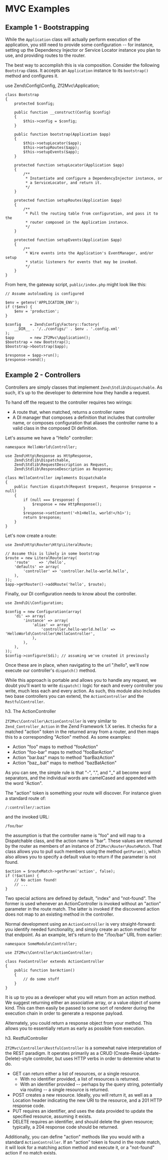 MVC Examples
============

Example 1 - Bootstrapping
-------------------------

While the `Application` class will actually perform execution of the
application, you still need to provide some configuration -- for instance,
setting up the Dependency Injector or Service Locator instance you plan to use,
and providing routes to the router.

The best way to accomplish this is via composition. Consider the following 
`Bootstrap` class. It accepts an `Application` instance to its `bootstrap()` 
method and configures it.

use Zend\Config\Config,
    Zf2Mvc\Application;

    class Bootstrap
    {
        protected $config;

        public function __construct(Config $config)
        {
            $this->config = $config;
        }

        public function bootstrap(Application $app)
        {
            $this->setupLocator($app);
            $this->setupRoutes($app);
            $this->setupEvents($app);
        }

        protected function setupLocator(Application $app)
        {
            /**
             * Instantiate and configure a DependencyInjector instance, or 
             * a ServiceLocator, and return it.
             */
        }

        protected function setupRoutes(Application $app)
        {
            /**
             * Pull the routing table from configuration, and pass it to the
             * router composed in the Application instance.
             */
        }

        protected function setupEvents(Application $app)
        {
            /**
             * Wire events into the Application's EventManager, and/or setup
             * static listeners for events that may be invoked.
             */
        }
    }

From here, the gateway script, `public/index.php` might look like this:

    // Assume autoloading is configured

    $env = getenv('APPLICATION_ENV');
    if (!$env) {
        $env = 'production';
    }

    $config    = Zend\Config\Factory::factory(
        __DIR__ . '/../configs/' . $env . '.config.xml'
    );
    $app       = new Zf2Mvc\Application();
    $bootstrap = new Bootstrap();
    $bootstrap->bootstrap($app);

    $response = $app->run();
    $response->send();

Example 2 - Controllers
-----------------------

Controllers are simply classes that implement `Zend\Stdlib\Dispatchable`. As
such, it's up to the developer to determine how they handle a request.

To hand off the request to the controller requires two wirings:

*   A route that, when matched, returns a controller name
*   A DI manager that composes a definition that includes that controller name, 
    or composes configuration that aliases the controller name to a valid class
    in the composed DI definition.

Let's assume we have a "Hello" controller:

    namespace HelloWorld\Controller;

    use Zend\Http\Response as HttpResponse,
        Zend\Stdlib\Dispatchable,
        Zend\Stdlib\RequestDescription as Request,
        Zend\Stdlib\ResponseDescription as Response;

    class HelloController implements Dispatchable
    {
        public function dispatch(Request $request, Response $response = null)
        {
            if (null === $response) {
                $response = new HttpResponse();
            }
            $response->setContent('<h1>Hello, world!</h1>');
            return $response;
        }
    }

Let's now create a route:

    use Zend\Http\Router\Http\LiteralRoute;

    // Assume this is likely in some bootstrap
    $route = new LiteralRoute(array(
        'route'    => '/hello',
        'defaults' => array(
            'controller' => 'controller.hello-world.hello',
        ),
    ));
    $app->getRouter()->addRoute('hello', $route);

Finally, our DI configuration needs to know about the controller.

    use Zend\Di\Configuration;

    $config = new Configuration(array(
        'di' => array(
            'instance' => array(
                'alias' => array(
                    'controller.hello-world.hello' => 'HelloWorld\Controller\HelloController',
                ),
            ),
        ),
    ));
    $config->configure($di); // assuming we've created it previously

Once these are in place, when navigating to the url "/hello", we'll now execute
our controller's `dispatch()` method.

While this approach is portable and allows you to handle any request, we doubt
you'll want to write `dispatch()` logic for each and every controller you write,
much less each and every action. As such, this module also includes two base
controllers you can extend, the `ActionController` and the `RestfulController`.

h3. The ActionController

`Zf2Mvc\Controller\ActionController` is very similar to `Zend_Controller_Action`
in the Zend Framework 1.X series. It checks for a matched "action" token in the
returned array from a router, and then maps this to a corresponding "Action" 
method. As some examples:

* Action "foo" maps to method "fooAction"
* Action "foo-bar" maps to method "fooBarAction"
* Action "bar.baz" maps to method "barBazAction"
* Action "baz\_.bat" maps to method "bazBatAction"

As you can see, the simple rule is that "-", ".", and "\_" all become word 
separators, and the individual words are camelCased and appended with the word
"Action".

The "action" token is something your route will discover. For instance given a 
standard route of:

    /:controller/:action

and the invoked URL:

    /foo/bar

the assumption is that the controller name is "foo" and will map to a 
Dispatchable class, and the action name is "bar". These values are returned by
the router as members of an instance of `Zf2Mvc\Router\RouteMatch`. That class
allows you to pull such members using the method `getParam()`, which also 
allows you to specify a default value to return if the parameter is not found.

    $action = $routeMatch->getParam('action', false);
    if (!$action) {
        // No action found!
        // ...
    }

Two special actions are defined by default, "index" and "not-found". The former
is used whenever an ActionController is invoked without an "action" parameter
in the route match. The latter is invoked if the discovered action does not map
to an existing method in the controller. 

Normal development using an `ActionController` is very straight-forward: you 
identify needed functionality, and simply create an action method for that
endpoint. As an example, let's return to the "/foo/bar" URL from earlier:

    namespace SomeModule\Controller;

    use Zf2Mvc\Controller\ActionController;

    class FooController extends ActionController
    {
        public function barAction()
        {
            // do some stuff
        }
    }

It is up to you as a developer what you will return from an action method. We
suggest returning either an associative array, or a value object of some kind.
This can then easily be passed to some sort of renderer during the execution
chain in order to generate a response payload.

Alternately, you could return a response object from your method. This allows
you to essentially return as early as possible from execution.

h3. RestfulController

`Zf2Mvc\Controller\RestfulController` is a somewhat naive interpretation of the
REST paradigm. It operates primarily as a CRUD (Create-Read-Update-Delete)-style
controller, but uses HTTP verbs in order to determine what to do.

*   GET can return either a list of resources, or a single resource.
    * With no identifier provided, a list of resources is returned.
    * With an identifier provided -- perhaps by the query string, potentially
        via routing -- a single resource is returned.
*   POST creates a new resource. Ideally, you will return it, as well as a
    Location header indicating the new URI to the resource, and a 201 HTTP 
    response code.
*   PUT requires an identifier, and uses the data provided to update the
    specified resource, assuming it exists.
*   DELETE requires an identifier, and should delete the given resource; 
    typically, a 204 response code should be returned.

Additionally, you can define "action" methods like you would with a standard
`ActionController`. If an "action" token is found in the route match, it will
look for a matching action method and execute it, or a "not-found" action if 
no match exists.
